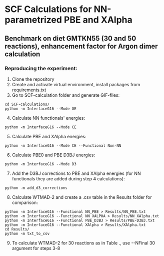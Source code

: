# SCF Calculations for NN-parametrized PBE and XAlpha

## Benchmark on diet GMTKN55 (30 and 50 reactions), enhancement factor for Argon dimer calculation


### Reproducing the experiment:

1) Clone the repository
2) Create and activate virtual environment, install packages from requirements.txt
3) Go to SCF-calculation folder and generate GIF-files:
```
cd SCF-calculations/
python -m InterfaceG16 --Mode GE
```
4) Calculate NN functionals' energies:
```
python -m InterfaceG16 --Mode CE
```

5) Calculate PBE and XAlpha energies:

```
python -m InterfaceG16 --Mode CE --Functional Non-NN
```
6) Calculate PBE0 and PBE D3BJ energies:
```
python -m InterfaceG16 --Mode D3
```

7) Add the D3BJ corrections to PBE and XAlpha energies (for NN functionals they are added during step 4 calculations):

```
python -m add_d3_corrections
```

8) Calculate WTMAD-2 and create a .csv table in the Results folder for comparison:
```
python -m InterfaceG16 --Functional NN_PBE > Results/NN_PBE.txt
python -m InterfaceG16 --Functional NN_XALPHA > Results/NN_XAlpha.txt
python -m InterfaceG16 --Functional PBE_D3BJ > Results/PBE-D3BJ.txt
python -m InterfaceG16 --Functional XAlpha > Results/XAlpha.txt
cd Results/
python -m txt_to_csv
```
9) To calculate WTMAD-2 for 30 reactions as in Table ., use --NFinal 30 argument for steps 3-8
